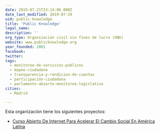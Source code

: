 ```yaml
---
date: 2019-07-21T23:14:06.000Z
date_last_modified: 2019-07-29
uid: public-knowledge
title: 'Public Knowledge'
legal_name: 
description: ''
org_type: Organización civil sin fines de lucro (ONG)
website: www.publicknowledge.org
year_founded: 2001
facebook: 
twitter: 
tags:
  - monitoreo-de-servicios-publicos
  - mapeo-ciudadano
  - transparencia-y-rendicion-de-cuentas
  - participación-ciudadana
  - parlamento-abierto-monitoreo-legislativo
cities: 
  - Madrid

---
```


Esta organización tiene los siguientes proyectos:

- [Curso Abierto De Internet Para Acelerar El Cambio Social En América Latina](/proyectos/curso-abierto-de-internet-para-acelerar-el-cambio-social-en-america-latina)
